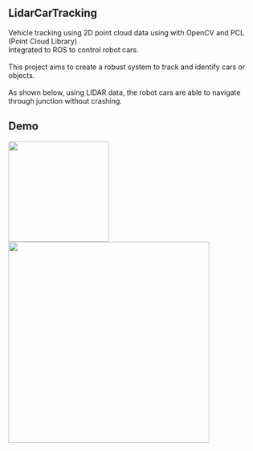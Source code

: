 ## LidarCarTracking
Vehicle tracking using 2D point cloud data using with OpenCV and PCL (Point Cloud Library) <br />
Integrated to ROS to control robot cars. <br /> 
<br />
This project aims to create a robust system to track and identify cars or objects. <br />
<br />
As shown below, using LIDAR data, the robot cars are able to navigate through junction without crashing.

## Demo
<p float="left">
<img src="https://media.giphy.com/media/fsJx47EhhA4HDu85lc/giphy.gif" width="200"/>
<img src="https://media.giphy.com/media/XZ0kGoPJTgm52Y4oTR/giphy.gif" width="400"/>
</p>
